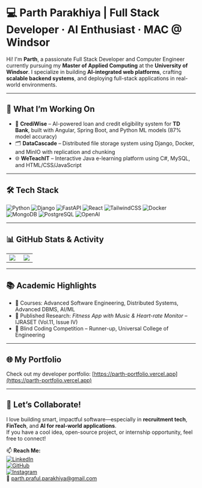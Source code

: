 # 💻 Parth Parakhiya | Full Stack Developer · AI Enthusiast · MAC @ Windsor

Hi! I'm **Parth**, a passionate Full Stack Developer and Computer Engineer currently pursuing my **Master of Applied Computing** at the **University of Windsor**. I specialize in building **AI-integrated web platforms**, crafting **scalable backend systems**, and deploying full-stack applications in real-world environments.

---

## 🚀 What I’m Working On
- 🧠 **CrediWise** – AI-powered loan and credit eligibility system for **TD Bank**, built with Angular, Spring Boot, and Python ML models (87% model accuracy)
- 🗂️ **DataCascade** – Distributed file storage system using Django, Docker, and MinIO with replication and chunking
- 🌐 **WeTeachIT** – Interactive Java e-learning platform using C#, MySQL, and HTML/CSS/JavaScript

---

## 🛠️ Tech Stack
![Python](https://img.shields.io/badge/Python-3670A0?style=for-the-badge&logo=python&logoColor=white)
![Django](https://img.shields.io/badge/Django-092E20?style=for-the-badge&logo=django&logoColor=white)
![FastAPI](https://img.shields.io/badge/FastAPI-005571?style=for-the-badge&logo=fastapi)
![React](https://img.shields.io/badge/React-20232A?style=for-the-badge&logo=react&logoColor=61DAFB)
![TailwindCSS](https://img.shields.io/badge/TailwindCSS-38B2AC?style=for-the-badge&logo=tailwind-css&logoColor=white)
![Docker](https://img.shields.io/badge/Docker-2496ED?style=for-the-badge&logo=docker&logoColor=white)
![MongoDB](https://img.shields.io/badge/MongoDB-4EA94B?style=for-the-badge&logo=mongodb&logoColor=white)
![PostgreSQL](https://img.shields.io/badge/PostgreSQL-336791?style=for-the-badge&logo=postgresql&logoColor=white)
![OpenAI](https://img.shields.io/badge/OpenAI-412991?style=for-the-badge&logo=openai)

---

## 📊 GitHub Stats & Activity
<table>
  <tr>
    <td>
      <img align="left" src="https://github-readme-stats.vercel.app/api?username=Parth-Parakhiya&show_icons=true&theme=dark"/>
    </td>
    <td>
      <img align="right" src="https://github-readme-stats.vercel.app/api/top-langs/?username=Parth-Parakhiya&layout=compact&theme=dark"/>
    </td>
  </tr>
</table>

---

## 📚 Academic Highlights
- 🧩 Courses: Advanced Software Engineering, Distributed Systems, Advanced DBMS, AI/ML
- 🏅 Published Research: *Fitness App with Music & Heart-rate Monitor* – IJRASET (Vol.11, Issue IV)
- 🥈 Blind Coding Competition – Runner-up, Universal College of Engineering

---

## 🌐 My Portfolio
Check out my developer portfolio: [https://parth-portfolio.vercel.app](https://parth-portfolio.vercel.app)

---

## 🤝 Let’s Collaborate!
I love building smart, impactful software—especially in **recruitment tech**, **FinTech**, and **AI for real-world applications**.  
If you have a cool idea, open-source project, or internship opportunity, feel free to connect!

📫 **Reach Me:**  
[![LinkedIn](https://img.shields.io/badge/LinkedIn-blue?style=flat-square&logo=linkedin&logoColor=white)](https://www.linkedin.com/in/parth-parakhiya-30b8b5199)  
[![GitHub](https://img.shields.io/badge/GitHub-000?style=flat-square&logo=github&logoColor=white)](https://github.com/Parth-Parakhiya)  
[![Instagram](https://img.shields.io/badge/Instagram-E4405F?style=flat-square&logo=instagram&logoColor=white)](https://www.instagram.com/parakhiya_parth)  
📧 parth.praful.parakhiya@gmail.com
